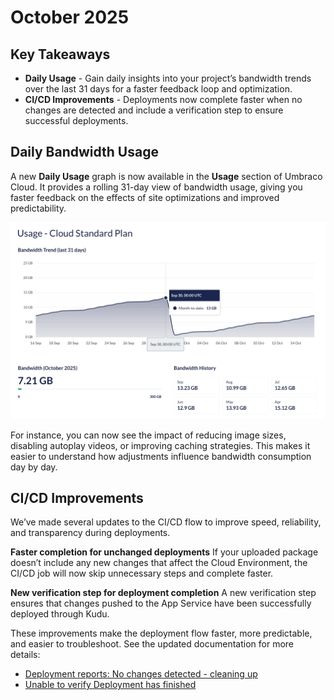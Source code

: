 # October 2025

## Key Takeaways

* **Daily Usage** - Gain daily insights into your project’s bandwidth trends over the last 31 days for a faster feedback loop and optimization.
* **CI/CD Improvements** - Deployments now complete faster when no changes are detected and include a verification step to ensure successful deployments.

## Daily Bandwidth Usage

A new **Daily Usage** graph is now available in the **Usage** section of Umbraco Cloud. It provides a rolling 31-day view of bandwidth usage, giving you faster feedback on the effects of site optimizations and improved predictability.
    
![Rolling Bandwidth Trend of last 31 days](../images/Daily-Usage-Bandwidth-Trend-October-2025.png)

For instance, you can now see the impact of reducing image sizes, disabling autoplay videos, or improving caching strategies. This makes it easier to understand how adjustments influence bandwidth consumption day by day.

## CI/CD Improvements

We’ve made several updates to the CI/CD flow to improve speed, reliability, and transparency during deployments.

**Faster completion for unchanged deployments** 
If your uploaded package doesn’t include any new changes that affect the Cloud Environment, the CI/CD job will now skip unnecessary steps and complete faster.

**New verification step for deployment completion** 
A new verification step ensures that changes pushed to the App Service have been successfully deployed through Kudu.  

These improvements make the deployment flow faster, more predictable, and easier to troubleshoot. See the updated documentation for more details:
   
   - [Deployment reports: No changes detected - cleaning up](../../build-and-customize-your-solution/handle-deployments-and-environments/umbraco-cicd/troubleshooting.md#deployment-reports-no-changes-detected---cleaning-up)
   - [Unable to verify Deployment has finished](../../build-and-customize-your-solution/handle-deployments-and-environments/umbraco-cicd/troubleshooting.md#unable-to-verify-deployment-has-finished)
